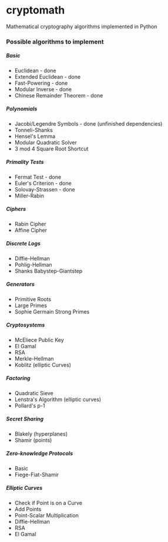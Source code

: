 # cryptomath
Mathematical cryptography algorithms implemented in Python

### Possible algorithms to implement

##### Basic
* Euclidean - done
* Extended Euclidean - done
* Fast-Powering - done
* Modular Inverse - done
* Chinese Remainder Theorem - done

##### Polynomials
* Jacobi/Legendre Symbols - done (unfinished dependencies)
* Tonneli-Shanks
* Hensel's Lemma
* Modular Quadratic Solver
* 3 mod 4 Square Root Shortcut

##### Primality Tests
* Fermat Test - done
* Euler's Criterion - done
* Solovay-Strassen - done
* Miller-Rabin

##### Ciphers
* Rabin Cipher
* Affine Cipher

##### Discrete Logs
* Diffie-Hellman
* Pohlig-Hellman
* Shanks Babystep-Giantstep

##### Generators
* Primitive Roots
* Large Primes
* Sophie Germain Strong Primes

##### Cryptosystems
* McEliece Public Key
* El Gamal
* RSA
* Merkle-Hellman
* Koblitz (elliptic Curves)

##### Factoring
* Quadratic Sieve
* Lenstra's Algorithm (elliptic curves)
* Pollard's p-1

##### Secret Sharing
* Blakely (hyperplanes)
* Shamir (points)

##### Zero-knowledge Protocols
* Basic
* Fiege-Fiat-Shamir

##### Elliptic Curves
* Check if Point is on a Curve
* Add Points
* Point-Scalar Multiplication
* Diffie-Hellman
* RSA
* El Gamal
